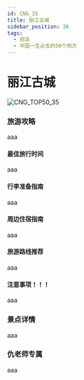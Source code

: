 ```yaml
---
id: CNG_35
title: 丽江古城
sidebar_position: 36
tags:
  - 拾柒
  - 中国一生必去的50个地方
---
```


# 丽江古城

![CNG\_TOP50\_35](https://github.com/AzraelQAQ/my-docusaurus-site/blob/master/img/love/CNG\_TOP50/35.png)

### 旅游攻略

aaa

#### 最佳旅行时间

aaa

#### 行李准备指南

aaa

#### 周边住宿指南

aaa

#### 旅游路线推荐

aaa

#### 注意事项！！！

aaa

### 景点详情

aaa

### 仇老师专属

aaa
